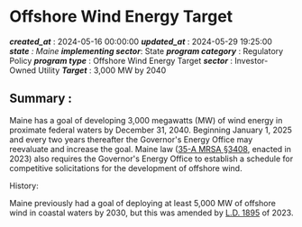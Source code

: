 # Offshore Wind Energy Target 
 ***created_at*** : 2024-05-16 00:00:00 
 ***updated_at*** : 2024-05-29 19:25:00 
 ***state** : Maine 
 **implementing sector***: State 
 ***program category*** : Regulatory Policy 
 ***program type*** : Offshore Wind Energy Target 
 ***sector*** : Investor-Owned Utility 
 ***Target*** : 3,000 MW by 2040

 
 ## Summary : 
 Maine has a goal of developing 3,000 megawatts (MW) of wind energy in
proximate federal waters by December 31, 2040. Beginning January 1, 2025 and
every two years thereafter the Governor's Energy Office may reevaluate and
increase the goal. Maine law ([35-A MRSA
§3408](https://legislature.maine.gov/statutes/35-A/title35-Asec3408.html),
enacted in 2023) also requires the Governor's Energy Office to establish a
schedule for competitive solicitations for the development of offshore wind.

  

History:

Maine previously had a goal of deploying at least 5,000 MW of offshore wind in
coastal waters by 2030, but this was amended by [L.D.
1895](https://legislature.maine.gov/bills/getPDF.asp?paper=SP0766&item=5&snum=131)
of 2023.

 
 